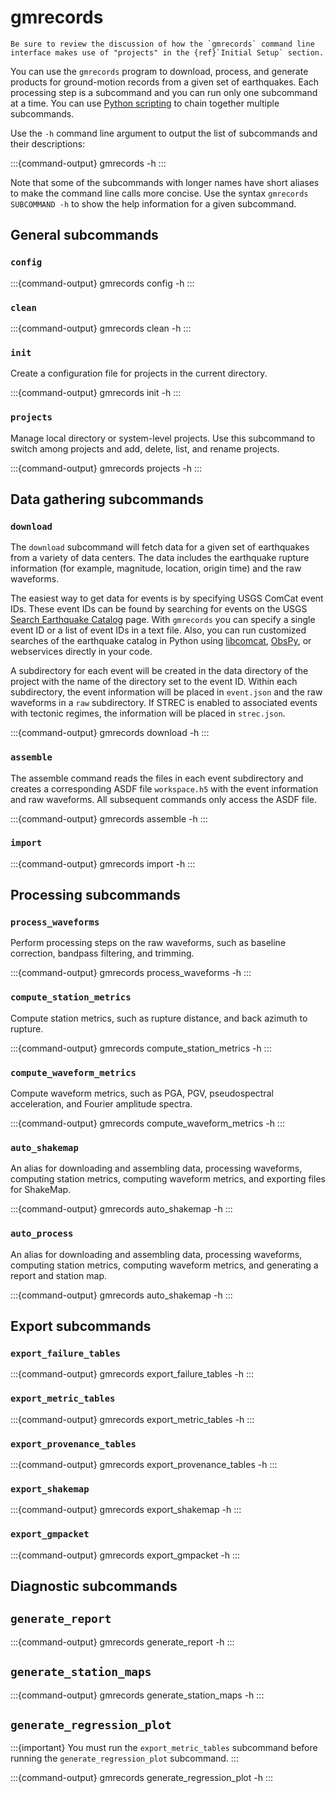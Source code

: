 # gmrecords

```{seealso}
Be sure to review the discussion of how the `gmrecords` command line interface makes use of "projects" in the {ref}`Initial Setup` section.
```

You can use the `gmrecords` program to download, process, and generate products for ground-motion records from a given set of earthquakes.
Each processing step is a subcommand and you can run only one subcommand at a time.
You can use [Python scripting](scripting) to chain together multiple subcommands.

Use the `-h` command line argument to output the list of subcommands and their descriptions:

:::{command-output} gmrecords -h
:::

Note that some of the subcommands with longer names have short aliases to make the command line calls more concise.
Use the syntax `gmrecords SUBCOMMAND -h` to show the help information for a given subcommand.

## General subcommands

### `config`

:::{command-output} gmrecords config -h
:::

### `clean`

:::{command-output} gmrecords clean -h
:::

### `init`

Create a configuration file for projects in the current directory.

:::{command-output} gmrecords init -h
:::

### `projects`

Manage local directory or system-level projects.
Use this subcommand to switch among projects and add, delete, list, and rename projects.

:::{command-output} gmrecords projects -h
:::

## Data gathering subcommands

### `download`

The `download` subcommand will fetch data for a given set of earthquakes from a variety of data centers.
The data includes the earthquake rupture information (for example, magnitude, location, origin time) and the raw waveforms.

The easiest way to get data for events is by specifying USGS ComCat event IDs.
These event IDs can be found by searching for events on the USGS [Search Earthquake Catalog](https://earthquake.usgs.gov/earthquakes/search/) page.
With `gmrecords` you can specify a single event ID or a list of event IDs in a text file.
Also, you can run customized searches of the earthquake catalog in Python using [libcomcat](https://code.usgs.gov/ghsc/esi/libcomcat-python), [ObsPy](https://github.com/obspy/obspy/wiki/), or webservices directly in your code.

A subdirectory for each event will be created in the data directory of the project with the name of the directory set to the event ID.
Within each subdirectory, the event information will be placed in `event.json` and the raw waveforms in a `raw` subdirectory.
If STREC is enabled to associated events with tectonic regimes, the information will be placed in `strec.json`.

:::{command-output} gmrecords download -h
:::

### `assemble`

The assemble command reads the files in each event subdirectory and creates a corresponding ASDF file `workspace.h5` with the event information and raw waveforms.
All subsequent commands only access the ASDF file.

:::{command-output} gmrecords assemble -h
:::

### `import`

:::{command-output} gmrecords import -h
:::

## Processing subcommands

### `process_waveforms`

Perform processing steps on the raw waveforms, such as baseline correction, bandpass filtering, and trimming.

:::{command-output} gmrecords process_waveforms -h
:::

### `compute_station_metrics`

Compute station metrics, such as rupture distance, and back azimuth to rupture.

:::{command-output} gmrecords compute_station_metrics -h
:::

### `compute_waveform_metrics`

Compute waveform metrics, such as PGA, PGV, pseudospectral acceleration, and Fourier amplitude spectra.

:::{command-output} gmrecords compute_waveform_metrics -h
:::

### `auto_shakemap`

An alias for downloading and assembling data, processing waveforms, computing station metrics, computing waveform metrics, and exporting files for ShakeMap.

:::{command-output} gmrecords auto_shakemap -h
:::

### `auto_process`

An alias for downloading and assembling data, processing waveforms, computing station metrics, computing waveform metrics, and generating a report and station map.

:::{command-output} gmrecords auto_shakemap -h
:::

## Export subcommands

### `export_failure_tables`

:::{command-output} gmrecords export_failure_tables -h
:::

### `export_metric_tables`

:::{command-output} gmrecords export_metric_tables -h
:::

### `export_provenance_tables`

:::{command-output} gmrecords export_provenance_tables -h
:::

### `export_shakemap`

:::{command-output} gmrecords export_shakemap -h
:::

### `export_gmpacket`

:::{command-output} gmrecords export_gmpacket -h
:::

## Diagnostic subcommands

## `generate_report`

:::{command-output} gmrecords generate_report -h
:::

## `generate_station_maps`

:::{command-output} gmrecords generate_station_maps -h
:::

## `generate_regression_plot`

:::{important}
You must run the `export_metric_tables` subcommand before running the `generate_regression_plot` subcommand.
:::

:::{command-output} gmrecords generate_regression_plot -h
:::
